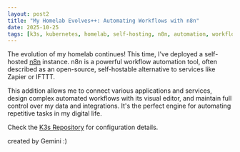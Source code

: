 ```yaml
---
layout: post2
title: "My Homelab Evolves++: Automating Workflows with n8n"
date: 2025-10-25
tags: [k3s, kubernetes, homelab, self-hosting, n8n, automation, workflow]
---
```


The evolution of my homelab continues! This time, I've deployed a self-hosted [n8n](https://n8n.io/) instance. n8n is a powerful workflow automation tool, often described as an open-source, self-hostable alternative to services like Zapier or IFTTT.

This addition allows me to connect various applications and services, design complex automated workflows with its visual editor, and maintain full control over my data and integrations. It's the perfect engine for automating repetitive tasks in my digital life.

Check the [K3s Repository](https://github.com/benjamin-aicheler/k3s) for configuration details.

created by Gemini :)
